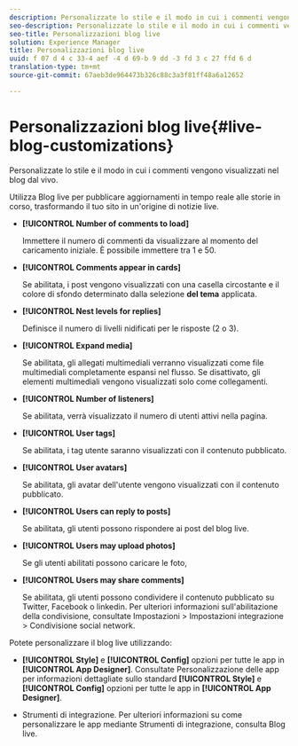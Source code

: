 ```yaml
---
description: Personalizzate lo stile e il modo in cui i commenti vengono visualizzati nel blog dal vivo.
seo-description: Personalizzate lo stile e il modo in cui i commenti vengono visualizzati nel blog dal vivo.
seo-title: Personalizzazioni blog live
solution: Experience Manager
title: Personalizzazioni blog live
uuid: f 07 d 4 c 33-4 aef -4 d 69-b 9 dd -3 fd 3 c 27 ffd 6 d
translation-type: tm+mt
source-git-commit: 67aeb3de964473b326c88c3a3f81ff48a6a12652

---
```



# Personalizzazioni blog live{#live-blog-customizations}

Personalizzate lo stile e il modo in cui i commenti vengono visualizzati nel blog dal vivo.



Utilizza Blog live per pubblicare aggiornamenti in tempo reale alle storie in corso, trasformando il tuo sito in un&#39;origine di notizie live.

* **[!UICONTROL Number of comments to load]**

   Immettere il numero di commenti da visualizzare al momento del caricamento iniziale. È possibile immettere tra 1 e 50.

* **[!UICONTROL Comments appear in cards]**

   Se abilitata, i post vengono visualizzati con una casella circostante e il colore di sfondo determinato dalla selezione **del tema** applicata.

* **[!UICONTROL Nest levels for replies]**

   Definisce il numero di livelli nidificati per le risposte (2 o 3).

* **[!UICONTROL Expand media]**

   Se abilitata, gli allegati multimediali verranno visualizzati come file multimediali completamente espansi nel flusso. Se disattivato, gli elementi multimediali vengono visualizzati solo come collegamenti.

* **[!UICONTROL Number of listeners]**

   Se abilitata, verrà visualizzato il numero di utenti attivi nella pagina.

* **[!UICONTROL User tags]**

   Se abilitata, i tag utente saranno visualizzati con il contenuto pubblicato.

* **[!UICONTROL User avatars]**

   Se abilitata, gli avatar dell&#39;utente vengono visualizzati con il contenuto pubblicato.

* **[!UICONTROL Users can reply to posts]**

   Se abilitata, gli utenti possono rispondere ai post del blog live.

* **[!UICONTROL Users may upload photos]**

   Se gli utenti abilitati possono caricare le foto,

* **[!UICONTROL Users may share comments]**

   Se abilitata, gli utenti possono condividere il contenuto pubblicato su Twitter, Facebook o linkedin. Per ulteriori informazioni sull&#39;abilitazione della condivisione, consultate Impostazioni &gt; Impostazioni integrazione &gt; Condivisione social network.

Potete personalizzare il blog live utilizzando:

* **[!UICONTROL Style]** e **[!UICONTROL Config]** opzioni per tutte le app in **[!UICONTROL App Designer]**. Consultate Personalizzazione delle app per informazioni dettagliate sullo standard **[!UICONTROL Style]** e **[!UICONTROL Config]** opzioni per tutte le app in **[!UICONTROL App Designer]**.

* Strumenti di integrazione. Per ulteriori informazioni su come personalizzare le app mediante Strumenti di integrazione, consulta Blog live.

